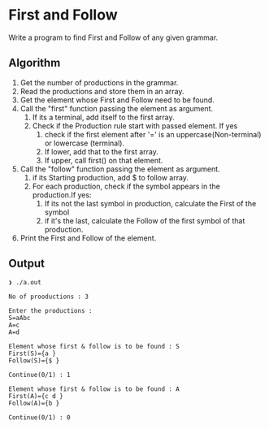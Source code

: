 # First and Follow
Write a program to find First and Follow of any given grammar.

## Algorithm
1. Get the number of productions in the grammar.
2. Read the productions and store them in an array.
3. Get the element whose First and Follow need to be found.
4. Call the "first" function passing the element as argument.<br>
    1. If its a terminal, add itself to the first array.<br>
    2. Check if the Production rule start with passed element. If yes<br>
        1. check if the first element after '=' is an uppercase(Non-terminal) or lowercase (terminal).<br>
        2. If lower, add that to the first array.<br>
        3. If upper, call first() on that element.<br>
5. Call the "follow" function passing the element as argument.<br>
    1. if its Starting production, add $ to follow array.<br>
    2. For each production, check if the symbol appears in the production.If yes:<br>
        1. If its not the last symbol in production, calculate the First of the symbol<br>
        2. if it's the last, calculate the Follow of the first symbol of that production.
6. Print the First and Follow of the element.

## Output

```
❯ ./a.out

No of prooductions : 3

Enter the productions :
S=aAbc
A=c
A=d

Element whose first & follow is to be found : S
First(S)={a }
Follow(S)={$ }

Continue(0/1) : 1

Element whose first & follow is to be found : A
First(A)={c d }
Follow(A)={b }

Continue(0/1) : 0

```
